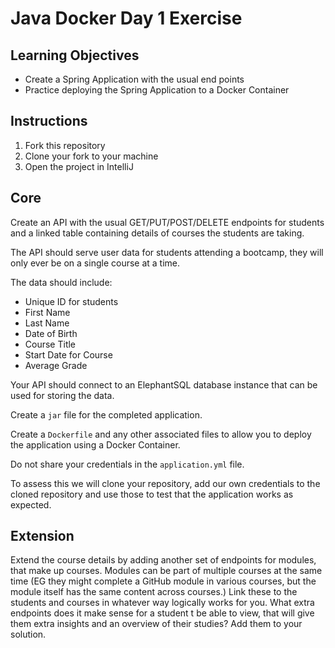 # Java Docker Day 1 Exercise

## Learning Objectives

- Create a Spring Application with the usual end points
- Practice deploying the Spring Application to a Docker Container

## Instructions

1. Fork this repository
2. Clone your fork to your machine
3. Open the project in IntelliJ

## Core

Create an API with the usual GET/PUT/POST/DELETE endpoints for students and a linked table containing details of courses the students are taking.

The API should serve user data for students attending a bootcamp, they will only ever be on a single course at a time.

The data should include:

* Unique ID for students
* First Name
* Last Name
* Date of Birth
* Course Title
* Start Date for Course
* Average Grade 

Your API should connect to an ElephantSQL database instance that can be used for storing the data.

Create a `jar` file for the completed application.

Create a `Dockerfile` and any other associated files to allow you to deploy the application using a Docker Container.

Do not share your credentials in the `application.yml` file. 

To assess this we will clone your repository, add our own credentials to the cloned repository and use those to test that the application works as expected.

## Extension

Extend the course details by adding another set of endpoints for modules, that make up courses. Modules can be part of multiple courses at the same time (EG they might complete a GitHub module in various courses, but the module itself has the same content across courses.) Link these to the students and courses in whatever way logically works for you. What extra endpoints does it make sense for a student t be able to view, that will give them extra insights and an overview of their studies? Add them to your solution.

